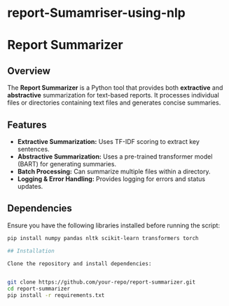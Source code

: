 # report-Sumamriser-using-nlp
# Report Summarizer

## Overview
The **Report Summarizer** is a Python tool that provides both **extractive** and **abstractive** summarization for text-based reports. It processes individual files or directories containing text files and generates concise summaries.

## Features
- **Extractive Summarization:** Uses TF-IDF scoring to extract key sentences.
- **Abstractive Summarization:** Uses a pre-trained transformer model (BART) for generating summaries.
- **Batch Processing:** Can summarize multiple files within a directory.
- **Logging & Error Handling:** Provides logging for errors and status updates.

## Dependencies
Ensure you have the following libraries installed before running the script:
```bash
pip install numpy pandas nltk scikit-learn transformers torch

## Installation

Clone the repository and install dependencies:


git clone https://github.com/your-repo/report-summarizer.git
cd report-summarizer
pip install -r requirements.txt



